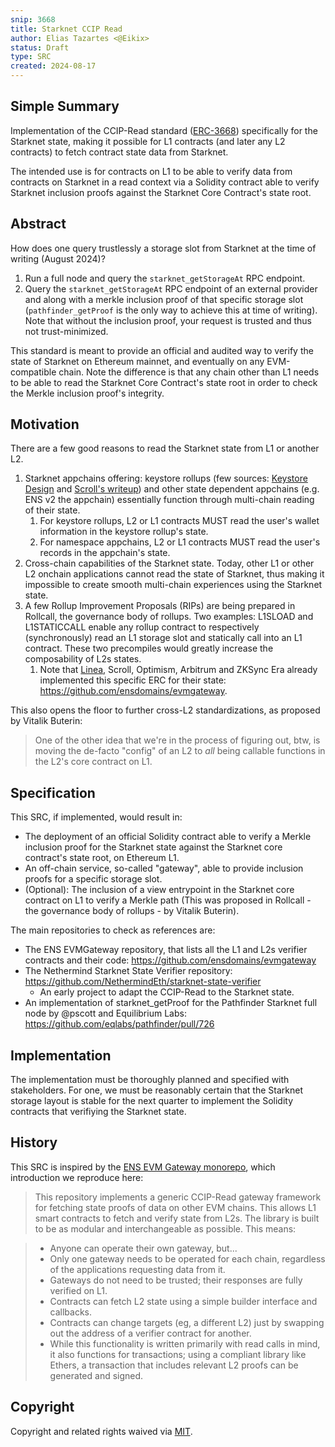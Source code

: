 ```yaml
---
snip: 3668
title: Starknet CCIP Read
author: Elias Tazartes <@Eikix>
status: Draft
type: SRC
created: 2024-08-17
---
```


## Simple Summary

Implementation of the CCIP-Read standard ([ERC-3668](https://eips.ethereum.org/EIPS/eip-3668)) specifically for the Starknet state, making it possible for L1 contracts (and later any L2 contracts) to fetch contract state data from Starknet.

The intended use is for contracts on L1 to be able to verify data from contracts on Starknet in a read context via a Solidity contract able to verify Starknet inclusion proofs against the Starknet Core Contract's state root.

## Abstract

How does one query trustlessly a storage slot from Starknet at the time of writing (August 2024)?

1. Run a full node and query the `starknet_getStorageAt` RPC endpoint.
1. Query the `starknet_getStorageAt` RPC endpoint of an external provider and along with a merkle inclusion proof of that specific storage slot (`pathfinder_getProof` is the only way to achieve this at time of writing). Note that without the inclusion proof, your request is trusted and thus not trust-minimized.

This standard is meant to provide an official and audited way to verify the state of Starknet on Ethereum mainnet, and eventually on any EVM-compatible chain. Note the difference is that any chain other than L1 needs to be able to read the Starknet Core Contract's state root in order to check the Merkle inclusion proof's integrity.

## Motivation

There are a few good reasons to read the Starknet state from L1 or another L2.

1. Starknet appchains offering: keystore rollups (few sources: [Keystore Design](https://hackmd.io/@haichen/keystore) and [Scroll's writeup](https://scroll.io/blog/towards-the-wallet-endgame-with-keystore)) and other state dependent appchains (e.g. ENS v2 the appchain) essentially function through multi-chain reading of their state.
   1. For keystore rollups, L2 or L1 contracts MUST read the user's wallet information in the keystore rollup's state.
   1. For namespace appchains, L2 or L1 contracts MUST read the user's records in the appchain's state.
1. Cross-chain capabilities of the Starknet state. Today, other L1 or other L2 onchain applications cannot read the state of Starknet, thus making it impossible to create smooth multi-chain experiences using the Starknet state.
1. A few Rollup Improvement Proposals (RIPs) are being prepared in Rollcall, the governance body of rollups. Two examples: L1SLOAD and L1STATICCALL enable any rollup contract to respectively (synchronously) read an L1 storage slot and statically call into an L1 contract. These two precompiles would greatly increase the composability of L2s states.
   1. Note that [Linea](https://github.com/Consensys/linea-ens/tree/main), Scroll, Optimism, Arbitrum and ZKSync Era already implemented this specific ERC for their state: <https://github.com/ensdomains/evmgateway>.

This also opens the floor to further cross-L2 standardizations, as proposed by Vitalik Buterin:

> One of the other idea that we're in the process of figuring out, btw, is moving the de-facto "config" of an L2 to _all_ being callable functions in the L2's core contract on L1.

## Specification

This SRC, if implemented, would result in:

- The deployment of an official Solidity contract able to verify a Merkle inclusion proof for the Starknet state against the Starknet core contract's state root, on Ethereum L1.
- An off-chain service, so-called "gateway", able to provide inclusion proofs for a specific storage slot.
- (Optional): The inclusion of a view entrypoint in the Starknet core contract on L1 to verify a Merkle path (This was proposed in Rollcall - the governance body of rollups - by Vitalik Buterin).

The main repositories to check as references are:

- The ENS EVMGateway repository, that lists all the L1 and L2s verifier contracts and their code: <https://github.com/ensdomains/evmgateway>
- The Nethermind Starknet State Verifier repository: <https://github.com/NethermindEth/starknet-state-verifier>
  - An early project to adapt the CCIP-Read to the Starknet state.
- An implementation of starknet_getProof for the Pathfinder Starknet full node by @pscott and Equilibrium Labs: <https://github.com/eqlabs/pathfinder/pull/726>

## Implementation

The implementation must be thoroughly planned and specified with stakeholders.
For one, we must be reasonably certain that the Starknet storage layout is stable for the next quarter to implement the Solidity contracts that verifiying the Starknet state.

## History

This SRC is inspired by the [ENS EVM Gateway monorepo](https://github.com/ensdomains/evmgateway), which introduction we reproduce here:

> This repository implements a generic CCIP-Read gateway framework for fetching state proofs of data on other EVM chains. This allows L1 smart contracts to fetch and verify state from L2s. The library is built to be as modular and interchangeable as possible. This means:

> - Anyone can operate their own gateway, but...
> - Only one gateway needs to be operated for each chain, regardless of the applications requesting data from it.
> - Gateways do not need to be trusted; their responses are fully verified on L1.
> - Contracts can fetch L2 state using a simple builder interface and callbacks.
> - Contracts can change targets (eg, a different L2) just by swapping out the address of a verifier contract for another.
> - While this functionality is written primarily with read calls in mind, it also functions for transactions; using a compliant library like Ethers, a transaction that includes relevant L2 proofs can be generated and signed.

## Copyright

Copyright and related rights waived via [MIT](../LICENSE).
